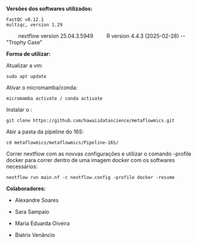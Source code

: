 **Versões dos softwares utilizados:**
    
    FastQC v0.12.1    
    multiqc, version 1.29
    
    nextflow version 25.04.3.5949
    
    R version 4.4.3 (2025-02-28) -- "Trophy Case"

**Forma de utilizar:**


Atualizar a vm:

    sudo apt update

Ativar o micromamba/conda:

    micromamba activate / conda activate

Instalar o :

    git clone https://github.com/hawaiidatascience/metaflowmics.git

Abir a pasta da pipeline do 16S:

    cd metaflowmics/metaflowmics/Pipeline-16S/

Correr nextflow com as novvas configurações e utilizar o comando -profile docker para correr dentro de uma imagem docker com os softwares necessários:

    nextflow run main.nf -c nextflow.config -profile docker -resume

**Colaboradores:**
    
- Alexandre Soares
    
- Sara Sampaio
    
- Maria Eduarda Oiveira
    
- Biatrix Venâncio
